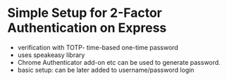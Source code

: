 # Simple Setup for 2-Factor Authentication on Express

- verification with TOTP- time-based one-time password
- uses speakeasy library
- Chrome Authenticator add-on etc can be used to generate password.
- basic setup: can be later added to username/password login
